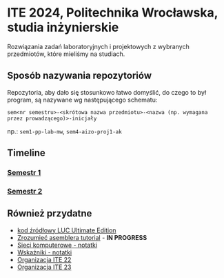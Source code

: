 # ITE 2024, Politechnika Wrocławska, studia inżynierskie

Rozwiązania zadań laboratoryjnych i projektowych z wybranych przedmiotów, które mieliśmy na studiach.

## Sposób nazywania repozytoriów

Repozytoria, aby dało się stosunkowo łatwo domyślić, do czego to był program, są nazywane wg następującego schematu:

`sem<nr semestru>-<skrótowa nazwa przedmiotu>-<nazwa (np. wymagana przez prowadzącego)>-inicjały`

np.: `sem1-pp-lab-mw`, `sem4-aizo-proj1-ak`


## Timeline

### [Semestr 1](https://github.com/ITE-2024-PWR/Semestr-1)
### [Semestr 2](https://github.com/ITE-2024-PWR/Semestr-2)

## Również przydatne

- [kod źródłowy LUC Ultimate Edition](https://github.com/Ite-2022-pwr/luc-ultimate)
- [Zrozumieć asemblera tutorial](https://github.com/Ite-2022-pwr/x86_Assembly_101) - **IN PROGRESS**
- [Sieci komputerowe - notatki](https://github.com/Ite-2022-pwr/Sieci-komputerowe-notatki)
- [Wskaźniki - notatki](https://github.com/Ite-2022-pwr/Wskazniki)
- [Organizacja ITE 22](https://github.com/Ite-2022-pwr)
- [Organizacja ITE 23](https://github.com/ITE-2023-2028)
